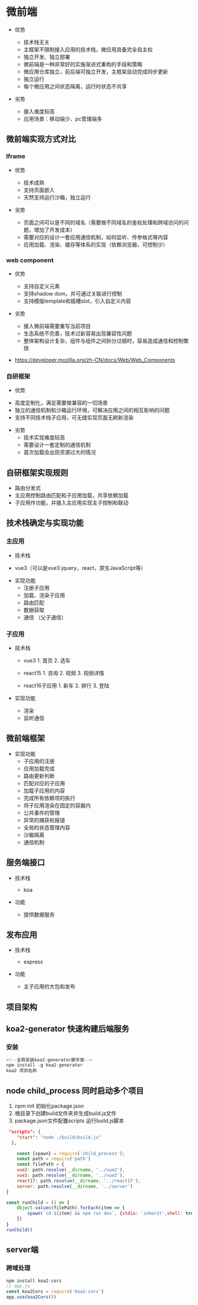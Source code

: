 # 微前端

- 优势
    * 技术栈无关
    * 主框架不限制接入应用的技术栈，微应用具备完全自主权
    * 独立开发、独立部署
    * 微前端是一种非常好的实施渐进式重构的手段和策略
    * 微应用仓库独立，前后端可独立开发，主框架自动完成同步更新
    * 独立运行
    * 每个微应用之间状态隔离，运行时状态不共享

- 劣势
    * 接入难度较高
    * 应用场景：移动端少、pc管理端多
    
## 微前端实现方式对比

### Iframe
- 优势
    * 技术成熟
    * 支持页面嵌入
    * 天然支持运行沙箱，独立运行

- 劣势
    * 页面之间可以是不同的域名（需要做不同域名的鉴权处理和跨域访问的问题，增加了开发成本）
    * 需要对应的设计一套应用通信机制，如何监听、传参格式等内容
    * 应用加载、渲染、缓存等体系的实现（依赖浏览器，可控制少）
    
### web component

- 优势
    * 支持自定义元素
    * 支持shadow dom，并可通过关联进行控制
    * 支持模版template和插槽slot，引入自定义内容

- 劣势
    * 接入微前端需要重写当前项目
    * 生态系统不完善，技术过新容易出现兼容性问题
    * 整体架构设计复杂，组件与组件之间拆分过细时，容易造成通信和控制繁琐

- https://developer.mozilla.org/zh-CN/docs/Web/Web_Components

### 自研框架
- 优势
 * 高度定制化，满足需要做兼容的一切场景
 * 独立的通信机制和沙箱运行环境，可解决应用之间的相互影响的问题
 * 支持不同技术栈子应用，可无缝实现页面无刷新渲染

 - 劣势
    * 技术实现难度较高
    * 需要设计一套定制的通信机制
    * 首次加载会出现资源过大的情况

## 自研框架实现规则

- 路由分发式
- 主应用控制路由匹配和子应用加载，共享依赖加载
- 子应用作功能，并接入主应用实现主子控制和联动

## 技术栈确定与实现功能
### 主应用
- 技术栈 
 * vue3（可以是vue3 jquery，react，原生JavaScript等）
 
- 实现功能
    * 注册子应用
    * 加载、渲染子应用
    * 路由匹配
    * 数据获取
    * 通信 （父子通信）

### 子应用
- 技术栈
  * vue3
        1. 首页
        2. 选车

  * react15
        1. 咨询
        2. 视频
        3. 视频详情

  * react16子应用
        1. 新车
        2. 排行
        3. 登陆

- 实现功能
    * 渲染
    * 监听通信

## 微前端框架
- 实现功能
    * 子应用的注册
    * 应用加载完成
    * 路由更新判断
    * 匹配对应的子应用
    * 加载子应用的内容
    * 完成所有依赖项的执行
    * 将子应用渲染在固定的容器内
    * 公共事件的管理
    * 异常的捕获和报错
    * 全局的状态管理内容
    * 沙箱隔离
    * 通信机制


## 服务端接口
- 技术栈
    * koa

- 功能
    * 提供数据服务

## 发布应用
- 技术栈
    * express

- 功能
    * 主子应用的大包和发布

## 项目架构

## koa2-generator 快速构建后端服务
### 安装

```javascript
<!--全局安装koa2-generator脚手架-->
npm install -g koa2-generator
koa2 项目名称
```


## node child_process 同时启动多个项目

1. npm init 初始化package.json
2. 根目录下创建build文件夹并生成build.js文件
3. package.json文件配置scripts 运行build.js脚本

```json
 "scripts": {
    "start": "node ./build/build.js"
  },
```

```javascript
    const {spawn} = require('child_process');
    const path = require('path')
    const filePath = {
    vue2: path.resolve(__dirname, '../vue2'),
    vue3: path.resolve(__dirname, '../vue3'),
    react17: path.resolve(__dirname, '../react17'),
    server: path.resolve(__dirname, '../server')
}

const runChild = () => {
    Object.values(filePath).forEach(item => {
        spawn(`cd ${item} && npm run dev`, {stdio: 'inherit',shell: true})
    })
}
runChild()
```

## server端
### 跨域处理

```JavaScript
npm install koa2-cors
// app.js
const koa2Cors = require('koa2-cors')
app.use(koa2Cors())
```


